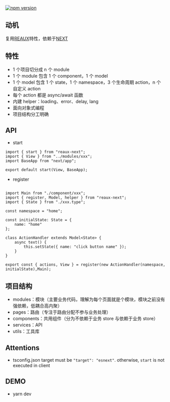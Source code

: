 [![npm version](https://img.shields.io/npm/v/reaux-next.svg?style=flat)](https://www.npmjs.com/package/reaux-next)

## 动机

复用[REAUX](https://github.com/vocoWone/reaux)特性，依赖于[NEXT](https://nextjs.org/)

## 特性

- 1 个项目切分成 n 个 module
- 1 个 module 包含 1 个 component，1 个 model
- 1 个 model 包含 1 个 state，1 个 namespace，3 个生命周期 action，n 个 自定义 action
- 每个 action 都是 async/await 函数
- 内建 helper：loading、error、delay, lang
- 面向对象式编程
- 项目结构分工明确

## API

- start

```
import { start } from "reaux-next";
import { View } from "../modules/xxx";
import BaseApp from "next/app";

export default start(View, BaseApp);
```

- register

```

import Main from "./component/xxx";
import { register, Model, helper } from "reaux-next";
import { State } from "./xxx.type";

const namespace = "home";

const initialState: State = {
    name: "home"
};

class ActionHandler extends Model<State> {
    async text() {
        this.setState({ name: "click button name" });
    }
}

export const { actions, View } = register(new ActionHandler(namespace, initialState),Main);

```

## 项目结构

- modules：模块（主要业务代码，理解为每个页面就是个模块，模块之前没有强依赖，低耦合高内聚）
- pages：路由（专注于路由分配不参与业务处理）
- components：共用组件（分为不依赖于业务 store 与依赖于业务 store）
- services：API
- utils：工具库

## Attentions
- tsconfig.json target must be `"target": "esnext"`. otherwise, `start` is not executed in client

## DEMO

- yarn dev
